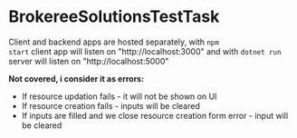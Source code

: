 # BrokereeSolutionsTestTask
Client and backend apps are hosted separately, with <code>npm start</code> client app will listen on "http://localhost:3000" and with <code>dotnet run</code> server will listen on "http://localhost:5000"

<b>Not covered, i consider it as errors:</b>
<ul>
  <li>If resource updation fails - it will not be shown on UI</li>
  <li>If resource creation fails - inputs will be cleared</li>
  <li>If inputs are filled and we close resource creation form error - input will be cleared
</ul>
